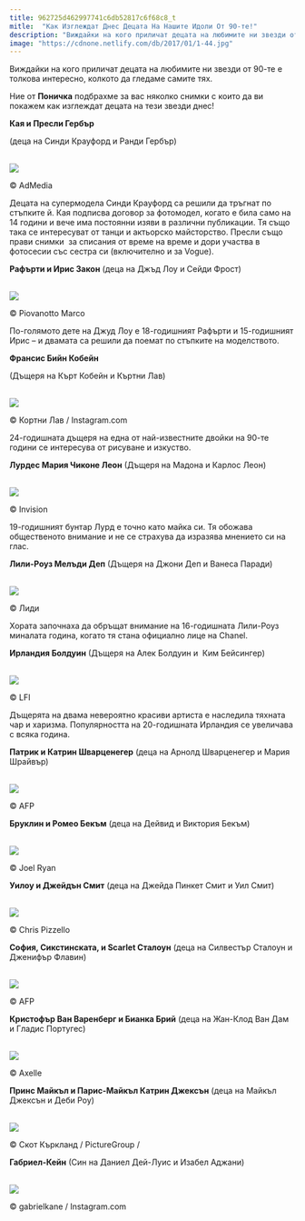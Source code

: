 ```yaml
---
title: 962725d462997741c6db52817c6f68c8_t
mitle:  "Как Изглеждат Днес Децата На Нашите Идоли От 90-те!"
description: "Виждайки на кого приличат децата на любимите ни звезди от 90-те е толкова интересно, колкото да гледаме самите тях. Ние от Поничка подбрахме за вас няколко снимки с к"
image: "https://cdnone.netlify.com/db/2017/01/1-44.jpg"
---
```


 <p>Виждайки на кого приличат децата на любимите ни звезди от 90-те е толкова интересно, колкото да гледаме самите тях.</p>      <p>Ние от <strong>Поничка</strong> подбрахме за вас няколко снимки с които да ви покажем как изглеждат децата на тези звезди днес!</p> <p><strong>Кая и Пресли Гербър</strong></p> <p>(деца на Синди Крауфорд и Ранди Гербър)</p>       <br/><img src="https://cdnone.netlify.com/db/2017/01/1-44.jpg"/><br/><p>© AdMedia</p>  <p>Децата на супермодела Синди Крауфорд са решили да тръгнат по стъпките й. Кая подписва договор за фотомодел, когато е била само на 14 години и вече има постоянни изяви в различни публикации. Тя също така се интересуват от танци и актьорско майсторство. Пресли също прави снимки  за списания от време на време и дори участва в фотосесии със сестра си (включително и за Vogue).</p> <p><strong>Рафърти и Ирис Закон</strong> (деца на Джъд Лоу и Сейди Фрост)</p>  <br/><img src="https://cdnone.netlify.com/db/2017/01/2-43.jpg"/><br/><p>© Piovanotto Marco</p>       <p>По-голямото дете на Джуд Лоу е 18-годишният Рафърти и 15-годишният Ирис – и двамата са решили да поемат по стъпките на моделството.</p> <p><strong>Франсис Бийн Кобейн</strong></p> <p>(Дъщеря на Кърт Кобейн и Къртни Лав)</p>  <br/><img src="https://cdnone.netlify.com/db/2017/01/3-43.jpg"/><br/><p>© Кортни Лав / Instagram.com</p> <p>24-годишната дъщеря на една от най-известните двойки на 90-те години се интересува от рисуване и изкуство.</p>  <p><strong>Лурдес Мария Чиконе Леон</strong> (Дъщеря на Мадона и Карлос Леон)</p>       <br/><img src="https://cdnone.netlify.com/db/2017/01/4-41.jpg"/><br/><p>© Invision</p> <p>19-годишният бунтар Лурд е точно като майка си. Тя обожава общественото внимание и не се страхува да изразява мнението си на глас.</p>  <p><strong>Лили-Роуз Мелъди Деп</strong> (Дъщеря на Джони Деп и Ванеса Паради)</p>  <br/><img src="https://cdnone.netlify.com/db/2017/01/5-40.jpg"/><br/><p>© Лиди</p>      <p>Хората започнаха да обръщат внимание на 16-годишната Лили-Роуз миналата година, когато тя стана официално лице на Chanel.</p> <p><strong>Ирландия Болдуин</strong> (Дъщеря на Алек Болдуин и  Ким Бейсингер)</p>  <br/><img src="https://cdnone.netlify.com/db/2017/01/6-38.jpg"/><br/><p>© LFI</p> <p>Дъщерята на двама невероятно красиви артиста е наследила тяхната чар и харизма. Популярността на 20-годишната Ирландия се увеличава с всяка година.</p>  <p><strong>Патрик и Катрин Шварценегер</strong> (деца на Арнолд Шварценегер и Мария Шрайвър)</p>  <br/><img src="https://cdnone.netlify.com/db/2017/01/7-38.jpg"/><br/><p>© AFP</p> <p><strong>Бруклин и Ромео Бекъм</strong> (деца на Дейвид и Виктория Бекъм)</p>  <br/><img src="https://cdnone.netlify.com/db/2017/01/8-34.jpg"/><br/><p>© Joel Ryan</p>  <p><strong>Уилоу и Джейдън Смит</strong> (деца на Джейда Пинкет Смит и Уил Смит)</p>  <br/><img src="https://cdnone.netlify.com/db/2017/01/9-31.jpg"/><br/><p>© Chris Pizzello</p> <p><strong>София, Сикстинската, и Scarlet Сталоун</strong> (деца на Силвестър Сталоун и Дженифър Флавин)</p>  <br/><img src="https://cdnone.netlify.com/db/2017/01/10-32.jpg"/><br/><p>© AFP</p>  <p><strong>Кристофър Ван Варенберг и Бианка Брий</strong> (деца на Жан-Клод Ван Дам и Гладис Португес)</p>  <br/><img src="https://cdnone.netlify.com/db/2017/01/11-26.jpg"/><br/><p>© Axelle</p> <p><strong>Принс Майкъл и Парис-Майкъл Катрин Джексън</strong> (деца на Майкъл Джексън и Деби Роу)</p>  <br/><img src="https://cdnone.netlify.com/db/2017/01/12-25.jpg"/><br/><p>© Скот Къркланд / PictureGroup /</p>  <p><strong>Габриел-Кейн</strong> (Син на Даниел Дей-Луис и Изабел Аджани)</p>  <br/><img src="https://cdnone.netlify.com/db/2017/01/13-23.jpg"/><br/><p>© gabrielkane / Instagram.com</p>       